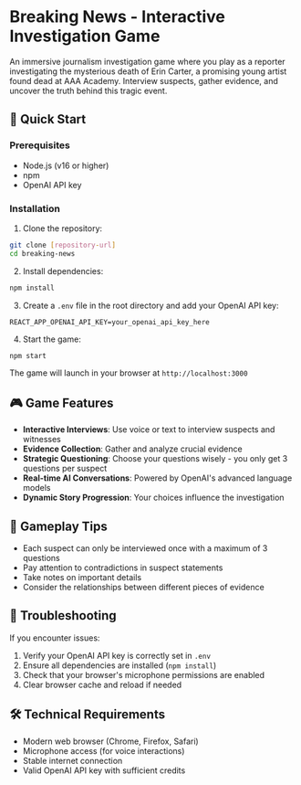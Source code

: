 # Breaking News - Interactive Investigation Game

An immersive journalism investigation game where you play as a reporter investigating the mysterious death of Erin Carter, a promising young artist found dead at AAA Academy. Interview suspects, gather evidence, and uncover the truth behind this tragic event.

## 🚀 Quick Start

### Prerequisites
- Node.js (v16 or higher)
- npm
- OpenAI API key

### Installation

1. Clone the repository:
```bash
git clone [repository-url]
cd breaking-news
```

2. Install dependencies:
```bash
npm install
```

3. Create a `.env` file in the root directory and add your OpenAI API key:
```
REACT_APP_OPENAI_API_KEY=your_openai_api_key_here
```

4. Start the game:
```bash
npm start
```

The game will launch in your browser at `http://localhost:3000`

## 🎮 Game Features

- **Interactive Interviews**: Use voice or text to interview suspects and witnesses
- **Evidence Collection**: Gather and analyze crucial evidence
- **Strategic Questioning**: Choose your questions wisely - you only get 3 questions per suspect
- **Real-time AI Conversations**: Powered by OpenAI's advanced language models
- **Dynamic Story Progression**: Your choices influence the investigation

## 🎯 Gameplay Tips

- Each suspect can only be interviewed once with a maximum of 3 questions
- Pay attention to contradictions in suspect statements
- Take notes on important details
- Consider the relationships between different pieces of evidence

## 🔧 Troubleshooting

If you encounter issues:

1. Verify your OpenAI API key is correctly set in `.env`
2. Ensure all dependencies are installed (`npm install`)
3. Check that your browser's microphone permissions are enabled
4. Clear browser cache and reload if needed

## 🛠 Technical Requirements

- Modern web browser (Chrome, Firefox, Safari)
- Microphone access (for voice interactions)
- Stable internet connection
- Valid OpenAI API key with sufficient credits

